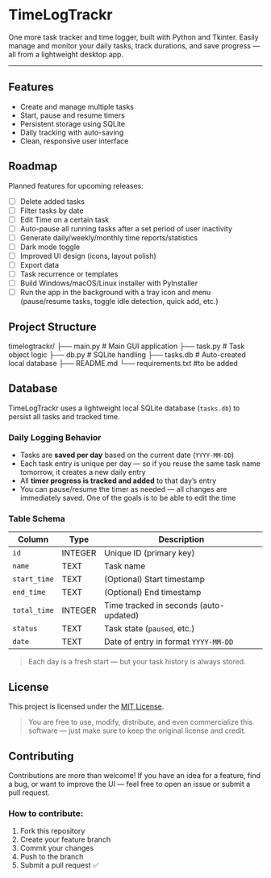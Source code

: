 # TimeLogTrackr
One more task tracker and time logger, built with Python and Tkinter. Easily manage and monitor your daily tasks, track durations, and save progress — all from a lightweight desktop app.

---

## Features
- Create and manage multiple tasks
- Start, pause and resume timers
- Persistent storage using SQLite
- Daily tracking with auto-saving
- Clean, responsive user interface

## Roadmap
Planned features for upcoming releases:
- [ ] Delete added tasks
- [ ] Filter tasks by date
- [ ] Edit Time on a certain task
- [ ] Auto-pause all running tasks after a set period of user inactivity
- [ ] Generate daily/weekly/monthly time reports/statistics
- [ ] Dark mode toggle
- [ ] Improved UI design (icons, layout polish)
- [ ] Export data
- [ ] Task recurrence or templates
- [ ] Build Windows/macOS/Linux installer with PyInstaller
- [ ] Run the app in the background with a tray icon and menu (pause/resume tasks, toggle idle detection, quick add, etc.)

## Project Structure
timelogtrackr/
├── main.py          # Main GUI application
├── task.py          # Task object logic
├── db.py            # SQLite handling
├── tasks.db         # Auto-created local database
├── README.md
└── requirements.txt #to be added

## Database
TimeLogTrackr uses a lightweight local SQLite database (`tasks.db`) to persist all tasks and tracked time.
### Daily Logging Behavior
- Tasks are **saved per day** based on the current date (`YYYY-MM-DD`)
- Each task entry is unique per day — so if you reuse the same task name tomorrow, it creates a new daily entry
- All **timer progress is tracked and added** to that day’s entry
- You can pause/resume the timer as needed — all changes are immediately saved. One of the goals is to be able to edit the time

### Table Schema
| Column       | Type     | Description                                |
|--------------|----------|--------------------------------------------|
| `id`         | INTEGER  | Unique ID (primary key)                    |
| `name`       | TEXT     | Task name                                  |
| `start_time` | TEXT     | (Optional) Start timestamp                 |
| `end_time`   | TEXT     | (Optional) End timestamp                   |
| `total_time` | INTEGER  | Time tracked in seconds (auto-updated)     |
| `status`     | TEXT     | Task state (`paused`, etc.)                |
| `date`       | TEXT     | Date of entry in format `YYYY-MM-DD`       |

> Each day is a fresh start — but your task history is always stored.


## License
This project is licensed under the [MIT License](https://opensource.org/licenses/MIT).
> You are free to use, modify, distribute, and even commercialize this software — just make sure to keep the original license and credit.


## Contributing
Contributions are more than welcome!
If you have an idea for a feature, find a bug, or want to improve the UI — feel free to open an issue or submit a pull request.
### How to contribute:
1. Fork this repository
2. Create your feature branch
3. Commit your changes
4. Push to the branch
5. Submit a pull request ✅

